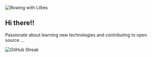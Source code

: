  ![Rowing with Lillies](https://i.giphy.com/media/v1.Y2lkPTc5MGI3NjExZWN1b3hhOWltaG41Zmx6NG1zeWppNm4wc2wwdGhmOWMzZ2drYW9jayZlcD12MV9pbnRlcm5hbF9naWZfYnlfaWQmY3Q9dg/iqU07uixfQCjzr9aEd/giphy.gif)
##                        Hi there!!
                     
Passionate about learning new technologies and contributing to open source ...

![GitHub Streak](https://github-readme-streak-stats.herokuapp.com/?user=niylii&theme=dark)
